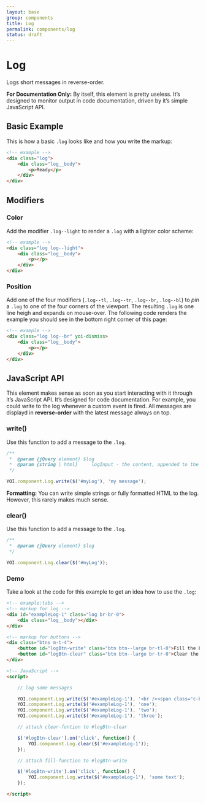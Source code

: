 ```yaml
---
layout: base
group: components
title: Log
permalink: components/log
status: draft
---
```


# Log

<p class="intro">Logs short messages in reverse-order.</p>
<p class="hint hint--primary"><b>For Documentation Only:</b> By itself, this element is pretty useless. It’s designed to monitor output in code documentation, driven by it’s simple JavaScript API.</p>

## Basic Example

This is how a basic `.log` looks like and how you write the markup:

```html
<!-- example -->
<div class="log">
    <div class="log__body">
        <p>Ready</p>
    </div>
</div>
```

## Modifiers

### Color

Add the modifier `.log--light` to render a `.log` with a lighter color scheme:

```html
<!-- example -->
<div class="log log--light">
    <div class="log__body">
        <p></p>
    </div>
</div>
```

### Position

Add one of the four modifiers (`.log--tl`, `.log--tr`, `.log--br`, `.log--bl`) to *pin* a `.log` to one of the four corners of the viewport. The resulting `.log` is one line heigh and expands on mouse-over. The following code renders the example you should see in the bottom right corner of this page:

```html
<!-- example -->
<div class="log log--br" yoi-dismiss>
    <div class="log__body">
        <p></p>
    </div>
</div>
```

## JavaScript API

This element makes sense as soon as you start interacting with it through it’s JavaScript API. It’s designed for code documentation. For example, you could write to the log whenever a custom event is fired. All messages are displayd in **reverse-order** with the latest message always on top.

### write()

Use this function to add a message to the `.log`.

```js
/**
 *  @param {jQuery element} $log
 *  @param {string | html}     logInput - the content, appended to the log
 */

YOI.component.Log.write($('#myLog'), 'my message');
```

<p class="hint"><b>Formatting:</b> You can write simple strings or fully formatted HTML to the log. However, this rarely makes much sense.</p>

### clear()

Use this function to add a message to the `.log`.

```js
/**
 *  @param {jQuery element} $log
 */

YOI.component.Log.clear($('#myLog'));
```

### Demo

Take a look at the code for this example to get an idea how to use the `.log`:

```html
<!-- example:tabs -->
<!-- markup for log -->
<div id="exampleLog-1" class="log br-br-0">
    <div class="log__body"></div>
</div>

<!-- markup for buttons -->
<div class="btns m-t-4">
    <button id="logBtn-write" class="btn btn--large br-tl-0">Fill the Log</button>
    <button id="logBtn-clear" class="btn btn--large br-tr-0">Clear the Log</button>
</div>

<!-- JavaScript -->
<script>

    // log some messages

    YOI.component.Log.write($('#exampleLog-1'), '<br /><span class="c-blue-15">response</span> = {<br />&nbsp;&nbsp;&nbsp;&nbsp;"key one" : <span class="c-yellow-15">"value one"</span>,<br />&nbsp;&nbsp;&nbsp;&nbsp;"key two" : <span class="c-yellow-15">"value two"</span><br />}');
    YOI.component.Log.write($('#exampleLog-1'), 'one');
    YOI.component.Log.write($('#exampleLog-1'), 'two');
    YOI.component.Log.write($('#exampleLog-1'), 'three');

    // attach clear-funtion to #logBtn-clear

    $('#logBtn-clear').on('click', function() {
        YOI.component.Log.clear($('#exampleLog-1'));
    });

    // attach fill-function to #logBtn-write

    $('#logBtn-write').on('click', function() {
        YOI.component.Log.write($('#exampleLog-1'), 'some text');
    });

</script>
```
